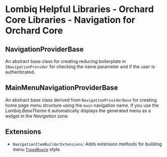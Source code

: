 # Lombiq Helpful Libraries - Orchard Core Libraries - Navigation for Orchard Core



## NavigationProviderBase

An abstract base class for creating reducing boilerplate in `INavigationProvider` for checking the name parameter and if the user is authenticated. 


## MainMenuNavigationProviderBase

An abstract base class derived from `NavigationProviderBase` for creating home page menu structure using the `main` navigation name. If you use the _Lombiq.BaseTheme_ it automatically displays the generated menu as a widget in the _Navigation_ zone.


## Extensions

- `NavigationItemBuilderExtensions`: Adds extension methods for building menu [`TypedRoute`](https://github.com/Lombiq/Helpful-Libraries/blob/dev/Lombiq.HelpfulLibraries.OrchardCore/Mvc/TypedRoute.cs) style.

